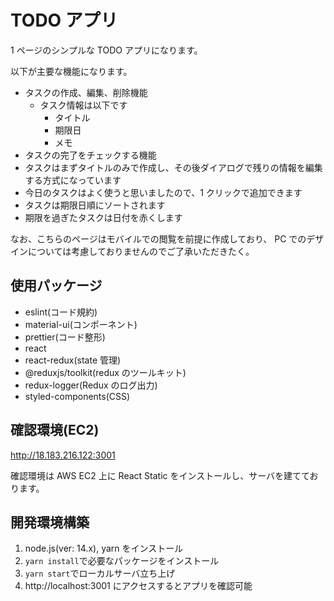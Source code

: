 # TODO アプリ

1 ページのシンプルな TODO アプリになります。

以下が主要な機能になります。

- タスクの作成、編集、削除機能
  - タスク情報は以下です
    - タイトル
    - 期限日
    - メモ
- タスクの完了をチェックする機能
- タスクはまずタイトルのみで作成し、その後ダイアログで残りの情報を編集する方式になっています
- 今日のタスクはよく使うと思いましたので、1 クリックで追加できます
- タスクは期限日順にソートされます
- 期限を過ぎたタスクは日付を赤くします

なお、こちらのページはモバイルでの閲覧を前提に作成しており、
PC でのデザインについては考慮しておりませんのでご了承いただきたく。

## 使用パッケージ

- eslint(コード規約)
- material-ui(コンポーネント)
- prettier(コード整形)
- react
- react-redux(state 管理)
- @reduxjs/toolkit(redux のツールキット)
- redux-logger(Redux のログ出力)
- styled-components(CSS)

## 確認環境(EC2)

http://18.183.216.122:3001

確認環境は AWS EC2 上に React Static をインストールし、サーバを建てております。

## 開発環境構築

1. node.js(ver: 14.x), yarn をインストール
2. `yarn install`で必要なパッケージをインストール
3. `yarn start`でローカルサーバ立ち上げ
4. http://localhost:3001 にアクセスするとアプリを確認可能
